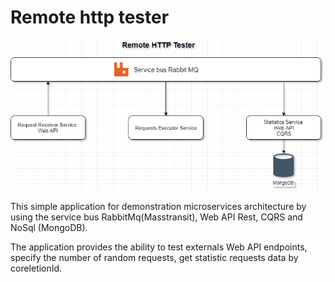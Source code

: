 # Remote http tester

![Diagram](https://github.com/LeonLdv/RemoteHttpTester/blob/master/doc/architecture-diagram.png)


This simple application for demonstration microservices architecture by using the service bus RabbitMq(Masstransit), Web API Rest, CQRS and NoSql (MongoDB).

The application provides the ability to test externals Web API  endpoints,  specify the number of random requests, get statistic requests data by coreletionId.

